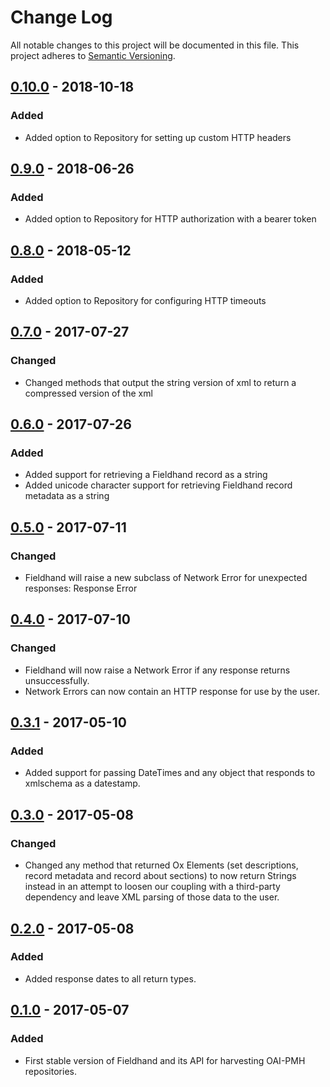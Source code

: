 # Change Log
All notable changes to this project will be documented in this file. This
project adheres to [Semantic Versioning](http://semver.org/).

## [0.10.0] - 2018-10-18
### Added
- Added option to Repository for setting up custom HTTP headers

## [0.9.0] - 2018-06-26
### Added
- Added option to Repository for HTTP authorization with a bearer token

## [0.8.0] - 2018-05-12
### Added
- Added option to Repository for configuring HTTP timeouts

## [0.7.0] - 2017-07-27
### Changed
- Changed methods that output the string version of xml to return a compressed version of the xml

## [0.6.0] - 2017-07-26
### Added
- Added support for retrieving a Fieldhand record as a string
- Added unicode character support for retrieving Fieldhand record metadata as a string

## [0.5.0] - 2017-07-11
### Changed
- Fieldhand will raise a new subclass of Network Error for unexpected
  responses: Response Error

## [0.4.0] - 2017-07-10
### Changed
- Fieldhand will now raise a Network Error if any response returns unsuccessfully.
- Network Errors can now contain an HTTP response for use by the user.

## [0.3.1] - 2017-05-10
### Added
- Added support for passing DateTimes and any object that responds to xmlschema
  as a datestamp.

## [0.3.0] - 2017-05-08
### Changed
- Changed any method that returned Ox Elements (set descriptions, record
  metadata and record about sections) to now return Strings instead in an
  attempt to loosen our coupling with a third-party dependency and leave XML
  parsing of those data to the user.

## [0.2.0] - 2017-05-08
### Added
- Added response dates to all return types.

## [0.1.0] - 2017-05-07
### Added
- First stable version of Fieldhand and its API for harvesting OAI-PMH repositories.

[0.1.0]: https://github.com/altmetric/fieldhand/releases/tag/v0.1.0
[0.2.0]: https://github.com/altmetric/fieldhand/releases/tag/v0.2.0
[0.3.0]: https://github.com/altmetric/fieldhand/releases/tag/v0.3.0
[0.3.1]: https://github.com/altmetric/fieldhand/releases/tag/v0.3.1
[0.4.0]: https://github.com/altmetric/fieldhand/releases/tag/v0.4.0
[0.5.0]: https://github.com/altmetric/fieldhand/releases/tag/v0.5.0
[0.6.0]: https://github.com/altmetric/fieldhand/releases/tag/v0.6.0
[0.7.0]: https://github.com/altmetric/fieldhand/releases/tag/v0.7.0
[0.8.0]: https://github.com/altmetric/fieldhand/releases/tag/v0.8.0
[0.9.0]: https://github.com/altmetric/fieldhand/releases/tag/v0.9.0
[0.10.0]: https://github.com/altmetric/fieldhand/releases/tag/v0.10.0
